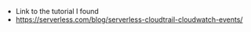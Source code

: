 * Link to the tutorial I found
* https://serverless.com/blog/serverless-cloudtrail-cloudwatch-events/

